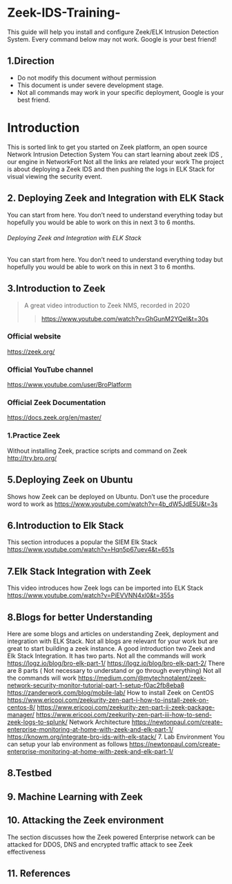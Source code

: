 # Zeek-IDS-Training-
This guide will help you install and configure Zeek/ELK Intrusion Detection System. Every command below may not work. Google is your best friend!

## 1.Direction 
- Do not modify this document without permission
- This document is under severe development stage.
- Not all commands may work in your specific deployment, Google is your best friend.

# Introduction 
This is sorted link to get you started on Zeek platform, an open source Network Intrusion Detection System
You can start learning about zeek IDS , our engine in NetworkFort
Not all the links are related your work
The project is about deploying a Zeek IDS and then pushing the logs in ELK Stack for visual viewing the security event.
## 2. Deploying Zeek and Integration with ELK Stack
You can start from here. You don’t need to understand everything today but hopefully you would be able to work on this in next 3 to 6 months.
###### Deploying Zeek and Integration with ELK Stack
You can start from here. You don’t need to understand everything today but hopefully you would be able to work on this in next 3 to 6 months.
## 3.Introduction to Zeek
> A great video introduction to Zeek NMS, recorded in 2020
>
>> https://www.youtube.com/watch?v=GhGunM2YQeI&t=30s
### Official website
https://zeek.org/
### Official YouTube channel
https://www.youtube.com/user/BroPlatform
### Official Zeek Documentation
https://docs.zeek.org/en/master/
### 1.Practice Zeek
Without installing Zeek, practice scripts and command on Zeek
http://try.bro.org/
## 5.Deploying Zeek on Ubuntu
Shows how Zeek can be deployed on Ubuntu. Don’t use the procedure word to work as https://www.youtube.com/watch?v=4b_dW5JdE5U&t=3s
## 6.Introduction to Elk Stack
This section introduces a popular the SIEM Elk Stack
https://www.youtube.com/watch?v=Hqn5p67uev4&t=651s
## 7.Elk Stack Integration with Zeek
This video introduces how Zeek logs can be imported into ELK Stack
https://www.youtube.com/watch?v=PiEVVNN4xl0&t=355s
## 8.Blogs for better Understanding
Here are some blogs and articles on understanding Zeek, deployment and integration with ELK Stack. Not all blogs are relevant for your work but are great to start building a zeek instance.
A good introduction two Zeek and Elk Stack Integration. It has two parts. Not all the commands will work
https://logz.io/blog/bro-elk-part-1/
https://logz.io/blog/bro-elk-part-2/
There are 8 parts ( Not necessary to understand or go through everything) Not all the commands will work
https://medium.com/@mytechnotalent/zeek-network-security-monitor-tutorial-part-1-setup-f0ac2fb8eba8
https://zanderwork.com/blog/mobile-lab/
How to install Zeek on CentOS
https://www.ericooi.com/zeekurity-zen-part-i-how-to-install-zeek-on-centos-8/
https://www.ericooi.com/zeekurity-zen-part-ii-zeek-package-manager/
https://www.ericooi.com/zeekurity-zen-part-iii-how-to-send-zeek-logs-to-splunk/
Network Architecture
https://newtonpaul.com/create-enterprise-monitoring-at-home-with-zeek-and-elk-part-1/
https://knowm.org/integrate-bro-ids-with-elk-stack/
7.    Lab Environment
You can setup your lab environment as follows
https://newtonpaul.com/create-enterprise-monitoring-at-home-with-zeek-and-elk-part-1/
## 8.Testbed
## 9. Machine Learning with Zeek
## 10. Attacking the Zeek environment
The section discusses how the Zeek powered Enterprise network can be attacked for DDOS, DNS and encrypted traffic attack to see Zeek effectiveness
## 11. References
